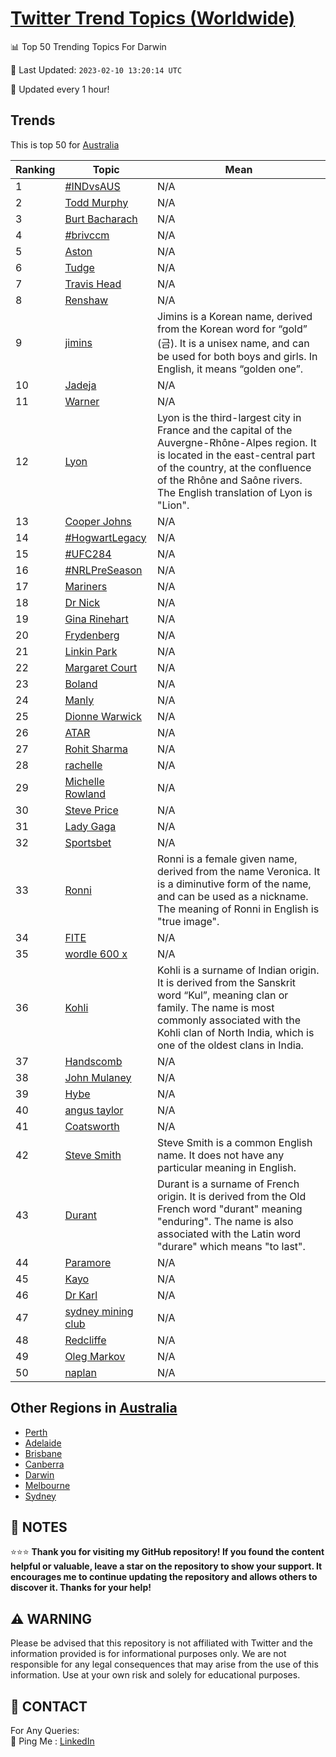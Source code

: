 [Twitter Trend Topics (Worldwide)](https://github.com/ErcinDedeoglu/Twitter-Trend-Topics)
==========


📊 Top 50 Trending Topics For Darwin

📆 Last Updated: `2023-02-10 13:20:14 UTC`

🔧 Updated every 1 hour!


## Trends

This is top 50 for [Australia](</Australia>)

| Ranking | Topic | Mean |
| ------- | ------------ | ------------ |
| 1 | [#INDvsAUS](http://twitter.com/search?q=%23INDvsAUS) | N/A |
| 2 | [Todd Murphy](http://twitter.com/search?q=Todd+Murphy) | N/A |
| 3 | [Burt Bacharach](http://twitter.com/search?q=Burt+Bacharach) | N/A |
| 4 | [#brivccm](http://twitter.com/search?q=%23brivccm) | N/A |
| 5 | [Aston](http://twitter.com/search?q=Aston) | N/A |
| 6 | [Tudge](http://twitter.com/search?q=Tudge) | N/A |
| 7 | [Travis Head](http://twitter.com/search?q=Travis+Head) | N/A |
| 8 | [Renshaw](http://twitter.com/search?q=Renshaw) | N/A |
| 9 | [jimins](http://twitter.com/search?q=jimins) | Jimins is a Korean name, derived from the Korean word for “gold” (금). It is a unisex name, and can be used for both boys and girls. In English, it means “golden one”. |
| 10 | [Jadeja](http://twitter.com/search?q=Jadeja) | N/A |
| 11 | [Warner](http://twitter.com/search?q=Warner) | N/A |
| 12 | [Lyon](http://twitter.com/search?q=Lyon) | Lyon is the third-largest city in France and the capital of the Auvergne-Rhône-Alpes region. It is located in the east-central part of the country, at the confluence of the Rhône and Saône rivers. The English translation of Lyon is "Lion". |
| 13 | [Cooper Johns](http://twitter.com/search?q=Cooper+Johns) | N/A |
| 14 | [#HogwartLegacy](http://twitter.com/search?q=%23HogwartLegacy) | N/A |
| 15 | [#UFC284](http://twitter.com/search?q=%23UFC284) | N/A |
| 16 | [#NRLPreSeason](http://twitter.com/search?q=%23NRLPreSeason) | N/A |
| 17 | [Mariners](http://twitter.com/search?q=Mariners) | N/A |
| 18 | [Dr Nick](http://twitter.com/search?q=Dr+Nick) | N/A |
| 19 | [Gina Rinehart](http://twitter.com/search?q=Gina+Rinehart) | N/A |
| 20 | [Frydenberg](http://twitter.com/search?q=Frydenberg) | N/A |
| 21 | [Linkin Park](http://twitter.com/search?q=Linkin+Park) | N/A |
| 22 | [Margaret Court](http://twitter.com/search?q=Margaret+Court) | N/A |
| 23 | [Boland](http://twitter.com/search?q=Boland) | N/A |
| 24 | [Manly](http://twitter.com/search?q=Manly) | N/A |
| 25 | [Dionne Warwick](http://twitter.com/search?q=Dionne+Warwick) | N/A |
| 26 | [ATAR](http://twitter.com/search?q=ATAR) | N/A |
| 27 | [Rohit Sharma](http://twitter.com/search?q=Rohit+Sharma) | N/A |
| 28 | [rachelle](http://twitter.com/search?q=rachelle) | N/A |
| 29 | [Michelle Rowland](http://twitter.com/search?q=Michelle+Rowland) | N/A |
| 30 | [Steve Price](http://twitter.com/search?q=Steve+Price) | N/A |
| 31 | [Lady Gaga](http://twitter.com/search?q=Lady+Gaga) | N/A |
| 32 | [Sportsbet](http://twitter.com/search?q=Sportsbet) | N/A |
| 33 | [Ronni](http://twitter.com/search?q=Ronni) | Ronni is a female given name, derived from the name Veronica. It is a diminutive form of the name, and can be used as a nickname. The meaning of Ronni in English is "true image". |
| 34 | [FITE](http://twitter.com/search?q=FITE) | N/A |
| 35 | [wordle 600 x](http://twitter.com/search?q=wordle+600+x) | N/A |
| 36 | [Kohli](http://twitter.com/search?q=Kohli) | Kohli is a surname of Indian origin. It is derived from the Sanskrit word “Kul”, meaning clan or family. The name is most commonly associated with the Kohli clan of North India, which is one of the oldest clans in India. |
| 37 | [Handscomb](http://twitter.com/search?q=Handscomb) | N/A |
| 38 | [John Mulaney](http://twitter.com/search?q=John+Mulaney) | N/A |
| 39 | [Hybe](http://twitter.com/search?q=Hybe) | N/A |
| 40 | [angus taylor](http://twitter.com/search?q=angus+taylor) | N/A |
| 41 | [Coatsworth](http://twitter.com/search?q=Coatsworth) | N/A |
| 42 | [Steve Smith](http://twitter.com/search?q=Steve+Smith) | Steve Smith is a common English name. It does not have any particular meaning in English. |
| 43 | [Durant](http://twitter.com/search?q=Durant) | Durant is a surname of French origin. It is derived from the Old French word "durant" meaning "enduring". The name is also associated with the Latin word "durare" which means "to last". |
| 44 | [Paramore](http://twitter.com/search?q=Paramore) | N/A |
| 45 | [Kayo](http://twitter.com/search?q=Kayo) | N/A |
| 46 | [Dr Karl](http://twitter.com/search?q=Dr+Karl) | N/A |
| 47 | [sydney mining club](http://twitter.com/search?q=sydney+mining+club) | N/A |
| 48 | [Redcliffe](http://twitter.com/search?q=Redcliffe) | N/A |
| 49 | [Oleg Markov](http://twitter.com/search?q=Oleg+Markov) | N/A |
| 50 | [naplan](http://twitter.com/search?q=naplan) | N/A |



## Other Regions in [Australia](</Australia>)

* [Perth](</Australia/Perth.md>)
* [Adelaide](</Australia/Adelaide.md>)
* [Brisbane](</Australia/Brisbane.md>)
* [Canberra](</Australia/Canberra.md>)
* [Darwin](</Australia/Darwin.md>)
* [Melbourne](</Australia/Melbourne.md>)
* [Sydney](</Australia/Sydney.md>)



## 📝 NOTES

⭐⭐⭐ **Thank you for visiting my GitHub repository! If you found the content helpful or valuable, leave a star on the repository to show your support. It encourages me to continue updating the repository and allows others to discover it. Thanks for your help!**


## ⚠️ WARNING

Please be advised that this repository is not affiliated with Twitter and the information provided is for informational purposes only. We are not responsible for any legal consequences that may arise from the use of this information. Use at your own risk and solely for educational purposes.


## 📨 CONTACT

 For Any Queries:  
            🏓 Ping Me : [LinkedIn](https://www.linkedin.com/in/ercindedeoglu/)

